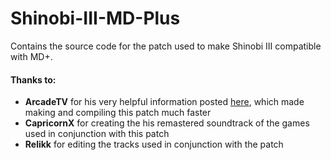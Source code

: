 # Shinobi-III-MD-Plus
Contains the source code for the patch used to make Shinobi III compatible with MD+.

#### Thanks to:
* **ArcadeTV** for his very helpful information posted [here](https://arcadetv.github.io/msu-md-patches/wiki/Build-the-ROM.html), which made making and compiling this patch much faster
* **CapricornX** for creating the his remastered soundtrack of the games used in conjunction with this patch
* **Relikk** for editing the tracks used in conjunction with the patch
